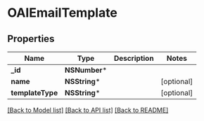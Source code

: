 # OAIEmailTemplate

## Properties
Name | Type | Description | Notes
------------ | ------------- | ------------- | -------------
**_id** | **NSNumber*** |  | 
**name** | **NSString*** |  | [optional] 
**templateType** | **NSString*** |  | [optional] 

[[Back to Model list]](../README.md#documentation-for-models) [[Back to API list]](../README.md#documentation-for-api-endpoints) [[Back to README]](../README.md)


